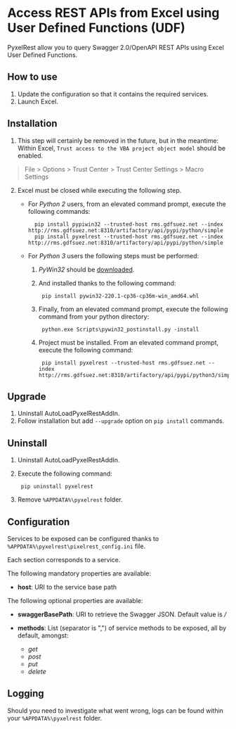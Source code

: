 Access REST APIs from Excel using User Defined Functions (UDF)
==============================================================
PyxelRest allow you to query Swagger 2.0/OpenAPI REST APIs using Excel User Defined Functions.

How to use
----------

1. Update the configuration so that it contains the required services.
2. Launch Excel.

Installation
------------

1. This step will certainly be removed in the future, but in the meantime: Within Excel, ``Trust access to the VBA project object model`` should be enabled.
> File > Options > Trust Center > Trust Center Settings > Macro Settings
2. Excel must be closed while executing the following step.

    - For *Python 2* users, from an elevated command prompt, execute the following commands:
    
            pip install pypiwin32 --trusted-host rms.gdfsuez.net --index http://rms.gdfsuez.net:8310/artifactory/api/pypi/python/simple
            pip install pyxelrest --trusted-host rms.gdfsuez.net --index http://rms.gdfsuez.net:8310/artifactory/api/pypi/python/simple
    - For *Python 3* users the following steps must be performed:

        1. *PyWin32* should be [downloaded](http://www.lfd.uci.edu/~gohlke/pythonlibs/#pywin32).
        2. And installed thanks to the following command:
        
                pip install pywin32-220.1-cp36-cp36m-win_amd64.whl
        3. Finally, from an elevated command prompt, execute the following command from your python directory:
        
                python.exe Scripts\pywin32_postinstall.py -install
        4. Project must be installed. From an elevated command prompt, execute the following command:
        
                pip install pyxelrest --trusted-host rms.gdfsuez.net --index http://rms.gdfsuez.net:8310/artifactory/api/pypi/python3/simple


Upgrade
-------

1. Uninstall AutoLoadPyxelRestAddIn.
2. Follow installation but add ``--upgrade`` option on ``pip install`` commands.

Uninstall
---------

1. Uninstall AutoLoadPyxelRestAddIn.
2. Execute the following command:

        pip uninstall pyxelrest
3. Remove ``%APPDATA%\pyxelrest`` folder.

Configuration
-------------
Services to be exposed can be configured thanks to ``%APPDATA%\pyxelrest\pixelrest_config.ini`` file.

Each section corresponds to a service.

The following mandatory properties are available:

- **host**: URI to the service base path

The following optional properties are available:

- **swaggerBasePath**: URI to retrieve the Swagger JSON. Default value is */*
- **methods**: List (separator is ",") of service methods to be exposed, all by default, amongst:

    - *get*
    - *post*
    - *put*
    - *delete*


Logging
-------
Should you need to investigate what went wrong, logs can be found within your ``%APPDATA%\pyxelrest`` folder.
